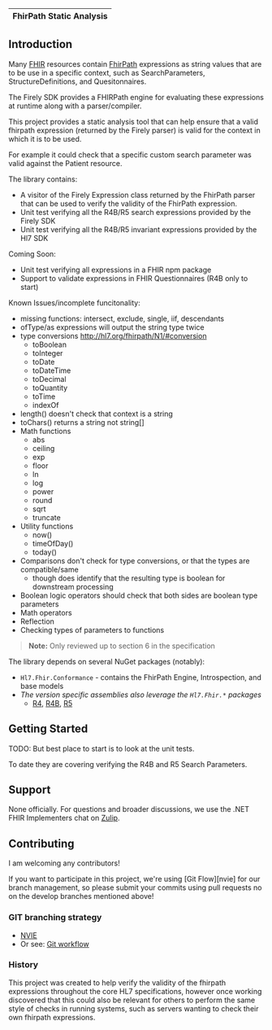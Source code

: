 | FhirPath Static Analysis |
|---|

## Introduction ##

Many [FHIR][fhir-spec] resources contain [FhirPath][fhirpath-spec] expressions as string values that are to 
be use in a specific context, such as SearchParameters, StructureDefinitions, and Quesitonnaires.

The Firely SDK provides a FHIRPath engine for evaluating these expressions at runtime along with a parser/compiler.

This project provides a static analysis tool that can help ensure that a valid fhirpath expression (returned
by the Firely parser) is valid for the context in which it is to be used.

For example it could check that a specific custom search parameter was valid against the Patient resource.

The library contains:

* A visitor of the Firely Expression class returned by the FhirPath parser that can be used to verify the validity of the FhirPath expression.
* Unit test verifying all the R4B/R5 search expressions provided by the Firely SDK
* Unit test verifying all the R4B/R5 invariant expressions provided by the Hl7 SDK

Coming Soon:

* Unit test verifying all expressions in a FHIR npm package
* Support to validate expressions in FHIR Questionnaires (R4B only to start)

Known Issues/incomplete funcitonality:
* missing functions: intersect, exclude, single, iif, descendants
* ofType/as expressions will output the string type twice
* type conversions http://hl7.org/fhirpath/N1/#conversion
	* toBoolean
	* toInteger
	* toDate
	* toDateTime
	* toDecimal
	* toQuantity
	* toTime
	* indexOf
* length() doesn't check that context is a string
* toChars() returns a string not string[]
* Math functions
	* abs
	* ceiling
	* exp
	* floor
	* ln
	* log
	* power
	* round
	* sqrt
	* truncate
* Utility functions
	* now()
	* timeOfDay()
	* today()
* Comparisons don't check for type conversions, or that the types are compatible/same
	* though does identify that the resulting type is boolean for downstream processing
* Boolean logic operators should check that both sides are boolean type parameters
* Math operators
* Reflection
* Checking types of parameters to functions

> **Note:** Only reviewed up to section 6 in the specification


The library depends on several NuGet packages (notably):

* `Hl7.Fhir.Conformance` - contains the FhirPath Engine, Introspection, and base models
* *The version specific assemblies also leverage the `Hl7.Fhir.*` packages*
	* [R4][r4-spec], [R4B][r4b-spec], [R5][r5-spec]

## Getting Started ##

TODO: But best place to start is to look at the unit tests.

To date they are covering verifying the R4B and R5 Search Parameters.

## Support ##
None officially.
For questions and broader discussions, we use the .NET FHIR Implementers chat on [Zulip][netapi-zulip].

## Contributing ##

I am welcoming any contributors!

If you want to participate in this project, we're using [Git Flow][nvie] for our branch management, so please submit your commits using pull requests no on the develop branches mentioned above!

### GIT branching strategy ###

- [NVIE](http://nvie.com/posts/a-successful-git-branching-model/)
- Or see: [Git workflow](https://www.atlassian.com/git/workflows#!workflow-gitflow)

[netapi-zulip]: https://chat.fhir.org/#narrow/stream/dotnet
[fhir-spec]: http://www.hl7.org/fhir
[r4-spec]: http://www.hl7.org/fhir/r4
[r4b-spec]: http://www.hl7.org/fhir/r4b
[r5-spec]: http://www.hl7.org/fhir/r5
[fhirpath-spec]: http://hl7.org/fhirpath/

### History ###
This project was created to help verify the validity of the fhirpath expressions
throughout the core HL7 specifications, however once working discovered that this
could also be relevant for others to perform the same style of checks in running systems,
such as servers wanting to check their own fhirpath expressions.
